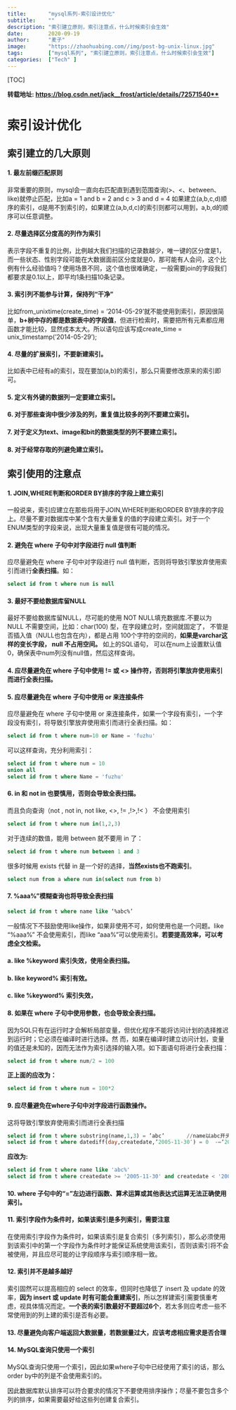 ```yaml
---
title:       "mysql系列-索引设计优化"
subtitle:    ""
description: "索引建立原则，索引注意点，什么时候索引会生效"
date:        2020-09-19
author:      "麦子"
image:       "https://zhaohuabing.com//img/post-bg-unix-linux.jpg"
tags:        ["mysql系列", "索引建立原则，索引注意点，什么时候索引会生效"]
categories:  ["Tech" ]
---
```


[TOC]



**转载地址: <https://blog.csdn.net/jack__frost/article/details/72571540**>**

# 索引设计优化

## 索引建立的几大原则

#### 1. 最左前缀匹配原则

非常重要的原则，mysql会一直向右匹配直到遇到范围查询(>、<、between、like)就停止匹配，比如a = 1 and b = 2 and c > 3 and d = 4 如果建立(a,b,c,d)顺序的索引，d是用不到索引的，如果建立(a,b,d,c)的索引则都可以用到，a,b,d的顺序可以任意调整。

#### 2. 尽量选择区分度高的列作为索引

表示字段不重复的比例，比例越大我们扫描的记录数越少，唯一键的区分度是1，而一些状态、性别字段可能在大数据面前区分度就是0，那可能有人会问，这个比例有什么经验值吗？使用场景不同，这个值也很难确定，一般需要join的字段我们都要求是0.1以上，即平均1条扫描10条记录。

#### 3. 索引列不能参与计算，保持列“干净”

比如from_unixtime(create_time) = ’2014-05-29’就不能使用到索引，原因很简单，**b+树中存的都是数据表中的字段值**，但进行检索时，需要把所有元素都应用函数才能比较，显然成本太大。所以语句应该写成create_time = unix_timestamp(’2014-05-29’);

#### 4. 尽量的扩展索引，不要新建索引。

比如表中已经有a的索引，现在要加(a,b)的索引，那么只需要修改原来的索引即可。

#### 5. 定义有外键的数据列一定要建立索引。

#### 6. 对于那些查询中很少涉及的列，重复值比较多的列不要建立索引。

#### 7. 对于定义为text、image和bit的数据类型的列不要建立索引。

#### 8. 对于经常存取的列避免建立索引。





## 索引使用的注意点

#### 1.  JOIN,WHERE判断和ORDER BY排序的字段上建立索引

一般说来，索引应建立在那些将用于JOIN,WHERE判断和ORDER BY排序的字段上。尽量不要对数据库中某个含有大量重复的值的字段建立索引。对于一个ENUM类型的字段来说，出现大量重复值是很有可能的情况。

#### 2.  避免在 where 子句中对字段进行 null 值判断

应尽量避免在 where 子句中对字段进行 null 值判断，否则将导致引擎放弃使用索引而进行**全表扫描**。如：

```sql
select id from t where num is null

```

#### 3.  最好不要给数据库留NULL

最好不要给数据库留NULL，尽可能的使用 NOT NULL填充数据库.不要以为 NULL 不需要空间，比如：char(100) 型，在字段建立时，空间就固定了， 不管是否插入值（NULL也包含在内），都是占用 100个字符的空间的，**如果是varchar这样的变长字段， null 不占用空间。** 如上的SQL语句， 可以在num上设置默认值0，确保表中num列没有null值，然后这样查询。

#### 4.  应尽量避免在 where 子句中使用 != 或 <> 操作符，否则将引擎放弃使用索引而进行全表扫描。

#### 5.  应尽量避免在 where 子句中使用 or 来连接条件

应尽量避免在 where 子句中使用 or 来连接条件，如果一个字段有索引，一个字段没有索引，将导致引擎放弃使用索引而进行全表扫描。如：

```sql
select id from t where num=10 or Name = 'fuzhu'	

```

可以这样查询，充分利用索引：

```sql
select id from t where num = 10
union all
select id from t where Name = 'fuzhu'

```

#### 6.  in 和 not in 也要慎用，否则会导致全表扫描。

而且负向查询（not , not in, not like, <>, != ,!>,!< ） 不会使用索引

```sql
select id from t where num in(1,2,3)

```

对于连续的数值，能用 between 就不要用 in 了：

```sql
select id from t where num between 1 and 3

```

很多时候用 exists 代替 in 是一个好的选择，**当然exists也不跑索引**。

```sql
select num from a where num in(select num from b)

```

#### 7.  %aaa%”模糊查询也将导致全表扫描

```sql
select id from t where name like ‘%abc%’

```

一般情况下不鼓励使用like操作，如果非使用不可，如何使用也是一个问题。like “%aaa%” 不会使用索引，而like “aaa%”可以使用索引。**若要提高效率，可以考虑全文检索。**

#### a. like %keyword 索引失效，使用全表扫描。

#### b. like keyword% 索引有效。

#### c. like %keyword% 索引失效，

#### 8.  如果在 where 子句中使用参数，也会导致全表扫描。

因为SQL只有在运行时才会解析局部变量，但优化程序不能将访问计划的选择推迟到运行时；它必须在编译时进行选择。然 而，如果在编译时建立访问计划，变量的值还是未知的，因而无法作为索引选择的输入项。如下面语句将进行全表扫描：

```sql
select id from t where num/2 = 100

```

**正上面的应改为：**

```sql
select id from t where num = 100*2
```

#### 9.  应尽量避免在where子句中对字段进行函数操作。

这将导致引擎放弃使用索引而进行全表扫描

```sql
select id from t where substring(name,1,3) = ’abc’       //name以abc开头的id
select id from t where datediff(day,createdate,’2005-11-30′) = 0  -–‘2005-11-30’    //生成的id

```

**应改为:**

```sql
select id from t where name like 'abc%'
select id from t where createdate >= '2005-11-30' and createdate < '2005-12-1'
```

#### 10.  where 子句中的“=”左边进行函数、算术运算或其他表达式运算无法正确使用索引。

#### 11.  索引字段作为条件时，如果该索引是多列索引，需要注意

在使用索引字段作为条件时，如果该索引是复合索引（多列索引），那么必须使用到该索引中的第一个字段作为条件时才能保证系统使用该索引，否则该索引将不会被使用，并且应尽可能的让字段顺序与索引顺序相一致。

#### 12.  索引并不是越多越好

索引固然可以提高相应的 select 的效率，但同时也降低了 insert 及 update 的效率，**因为 insert 或 update 时有可能会重建索引**，所以怎样建索引需要慎重考虑，视具体情况而定。**一个表的索引数最好不要超过6个**，若太多则应考虑一些不常使用到的列上建的索引是否有必要。

#### 13.  尽量避免向客户端返回大数据量，若数据量过大，应该考虑相应需求是否合理

#### 14.  MySQL查询只使用一个索引

MySQL查询只使用一个索引，因此如果where子句中已经使用了索引的话，那么order by中的列是不会使用索引的。

因此数据库默认排序可以符合要求的情况下不要使用排序操作；尽量不要包含多个列的排序，如果需要最好给这些列创建复合索引。